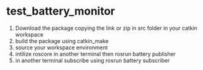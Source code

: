 # test_battery_monitor

1. Download the package copying the link or zip in src folder in your catkin workspace
2. build the package using catkin_make
3. source your workspace environment 
4. intilize roscore in another terminal then rosrun <package> battery publisher <battery percentage>
5. in another terminal subscribe using rosrun <package> battery subscriber
